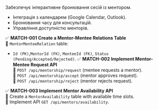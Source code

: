 Забезпечує інтерактивне бронювання сесій із ментором.
- Інтеграція з календарем (Google Calendar, Outlook).
- Бронювання часу для консультацій.
- Управління доступністю менторів.

✅ **MATCH-001 Create a Mentor-Mentee Relations Table**  
🔹 `MentorMenteeRelation` table:
-  `Id (PK)`,`MentorId (FK)`, `MenteeId (FK)`, `Status (Pending/Accepted/Rejected)`.
✅ **MATCH-002 Implement Mentor-Mentee Request API**  
🔹 `POST /api/mentorship/request` (mentee requests a mentor).  
🔹 `POST /api/mentorship/accept` (mentor approves request).  
🔹 `POST /api/mentorship/reject` (mentor rejects request).

✅ **MATCH-003 Implement Mentor Availability API**  
🔹 Create a `MentorAvailability` table with available time slots.  
🔹 Implement API `GET /api/mentors/availability`.

